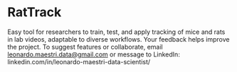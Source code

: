 # RatTrack
Easy tool for researchers to train, test, and apply tracking of mice and rats in lab videos, adaptable to diverse workflows. Your feedback helps improve the project. To suggest features or collaborate, email leonardo.maestri.data@gmail.com or message to LinkedIn: linkedin.com/in/leonardo-maestri-data-scientist/
